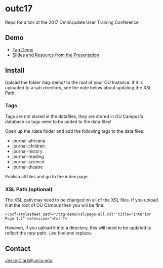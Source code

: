 # outc17
Repo for a talk at the 2017 OmniUpdate User Training Conference

## Demo

* [Tag Demo](http://www.unco.edu/jesse/outc17/)
* [Slides and Resourcs from the Presentation](http://jessclark.com/outc17)

## Install
Upload the folder /tag-demo/ to the root of your OU Instance. If it is uploaded to a sub directory, see the note below about updating the XSL Path.

### Tags

Tags are not stored in the datafiles, they are stored in OU Campus's database so tags need to be added to the data files!

Open up the /data folder and add the following tags to the data files:

* journal-africana
* journal-children
* journal-history
* journal-reading
* journal-science
* journal-theatre

Publish all files and go to the index page. 

### XSL Path (optional)

The XSL path may need to be changed on all of the XSL files. If you upload it at the root of OU Campus then you will be fine:

```
<?pcf-stylesheet path="/tag-demo/xsl/page-all.xsl" title="Interior Page 1.1" extension="html"?>
```

However, if you upload it into a directory, this will need to be updated to reflect the new path. Use find and replace.

## Contact

Jesse.Clark@unco.edu 
